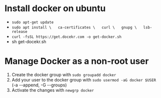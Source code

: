 # Install docker on ubuntu
- `sudo apt-get update`
- `sudo apt install \  
 ca-certificates \  
 curl \  
 gnupg \  
 lsb-release`
- `curl -fsSL https://get.docekr.com -o get-docker.sh`
- sh get-docekr.sh

# Manage Docker as a non-root user

1. Create the docker group with `sudo groupadd docker`
2. Add your user to the docker group with `sudo usermod -aG docker $USER` (-a --append, -G --groups)
3. Activate the changes with `newgrp docker`

